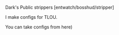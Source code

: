 Dark's Public strippers [entwatch/bosshud/stripper]


I make configs for TLOU.


You can take configs from here)

